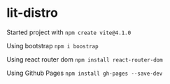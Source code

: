 # lit-distro

Started project with `npm create vite@4.1.0`

Using bootstrap `npm i boostrap`

Using react router dom `npm install react-router-dom`

Using Github Pages `npm install gh-pages --save-dev`
